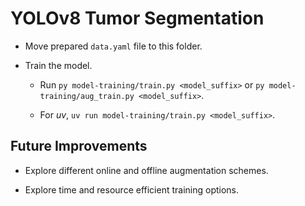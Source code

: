 # YOLOv8 Tumor Segmentation

- Move prepared `data.yaml` file to this folder.
  
- Train the model.
  
  - Run `py model-training/train.py <model_suffix>` or `py model-training/aug_train.py <model_suffix>`.

  - For *uv*, `uv run model-training/train.py <model_suffix>`.

## Future Improvements

- Explore different online and offline augmentation schemes.

- Explore time and resource efficient training options.
